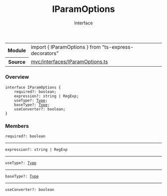 <header class="symbol-info-header">    <h1 id="iparamoptions">IParamOptions</h1>    <label class="symbol-info-type-label interface">Interface</label>      </header>
<section class="symbol-info">      <table class="is-full-width">        <tbody>        <tr>          <th>Module</th>          <td>            <div class="lang-typescript">                <span class="token keyword">import</span> { IParamOptions }                 <span class="token keyword">from</span>                 <span class="token string">"ts-express-decorators"</span>                            </div>          </td>        </tr>        <tr>          <th>Source</th>          <td>            <a href="https://romakita.github.io/ts-express-decorators/#//blob/v2.3.4/src/mvc/interfaces/IParamOptions.ts#L0-L0">                mvc/interfaces/IParamOptions.ts            </a>        </td>        </tr>                </tbody>      </table>    </section>

### Overview

<pre><code class="typescript-lang"><span class="token keyword">interface</span> IParamOptions<T> <span class="token punctuation">{</span>
    required?<span class="token punctuation">:</span> <span class="token keyword">boolean</span><span class="token punctuation">;</span>
    expression?<span class="token punctuation">:</span> <span class="token keyword">string</span> | RegExp<span class="token punctuation">;</span>
    useType?<span class="token punctuation">:</span> <a href="#api/common/core/type"><span class="token">Type</span></a><T><span class="token punctuation">;</span>
    baseType?<span class="token punctuation">:</span> <a href="#api/common/core/type"><span class="token">Type</span></a><T><span class="token punctuation">;</span>
    useConverter?<span class="token punctuation">:</span> <span class="token keyword">boolean</span><span class="token punctuation">;</span>
<span class="token punctuation">}</span></code></pre>

### Members

<div class="method-overview"><pre><code class="typescript-lang">required?<span class="token punctuation">:</span> <span class="token keyword">boolean</span></code></pre></div>
<hr />
<div class="method-overview"><pre><code class="typescript-lang">expression?<span class="token punctuation">:</span> <span class="token keyword">string</span> | RegExp</code></pre></div>
<hr />
<div class="method-overview"><pre><code class="typescript-lang">useType?<span class="token punctuation">:</span> <a href="#api/common/core/type"><span class="token">Type</span></a><T></code></pre></div>
<hr />
<div class="method-overview"><pre><code class="typescript-lang">baseType?<span class="token punctuation">:</span> <a href="#api/common/core/type"><span class="token">Type</span></a><T></code></pre></div>
<hr />
<div class="method-overview"><pre><code class="typescript-lang">useConverter?<span class="token punctuation">:</span> <span class="token keyword">boolean</span></code></pre></div>
